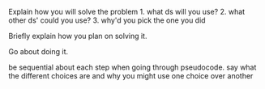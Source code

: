 Explain how you will solve the problem
	1. what ds will you use?
	2. what other ds' could you use?
	3. why'd you pick the one you did

Briefly explain how you plan on solving it.

Go about doing it.

be sequential about each step when going through pseudocode.
say what the different choices are and why you might use one choice over another

